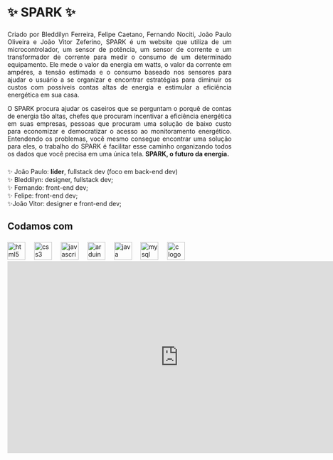 <h1 align="left">✨ SPARK ✨</h1>

###

<p align="justify">Criado por Bleddilyn Ferreira, Felipe Caetano, Fernando Nociti, João Paulo Oliveira e João Vitor Zeferino, SPARK é um website que utiliza de um microcontrolador, um sensor de potência, um sensor de corrente e um transformador de corrente para medir o consumo de um determinado equipamento. Ele mede o valor da energia em watts, o valor da corrente em ampéres, a tensão estimada e o consumo baseado nos sensores para ajudar o usuário a se organizar e encontrar estratégias para diminuir os custos com possíveis contas altas de energia e estimular a eficiência energética em sua casa.</p>
<p align="justify">O SPARK procura ajudar os caseiros que se perguntam o porquê de contas de energia tão altas, chefes que procuram incentivar a eficiência energética em suas empresas, pessoas que procuram uma solução de baixo custo para economizar e democratizar o acesso ao monitoramento energético. Entendendo os problemas, você mesmo consegue encontrar uma solução para eles, o trabalho do SPARK é facilitar esse caminho organizando todos os dados que você precisa em uma única tela. <b>SPARK, o futuro da energia.</b></p>

###

<p align="left">✨ João Paulo: <b>líder</b>, fullstack dev (foco em back-end dev)<br>✨ Bleddilyn: designer, fullstack dev;<br>✨ Fernando: front-end dev;<br>✨ Felipe: front-end dev;<br>✨João Vitor: designer e front-end dev;</p>

###

<h2 align="left">Codamos com</h2>

###

<div align="left">
  <img src="https://cdn.simpleicons.org/html5/E34F26" height="40" alt="html5 logo"  />
  <img width="12" />
  <img src="https://cdn.simpleicons.org/css3/1572B6" height="40" alt="css3 logo"  />
  <img width="12" />
  <img src="https://cdn.simpleicons.org/javascript/F7DF1E" height="40" alt="javascript logo"  />
  <img width="12" />
  <img src="https://cdn.simpleicons.org/arduino/00979D" height="40" alt="arduino logo"  />
  <img width="12" />
  <img src="https://cdn.jsdelivr.net/gh/devicons/devicon/icons/java/java-original.svg" height="40" alt="java logo"  />
  <img width="12" />
  <img src="https://cdn.jsdelivr.net/gh/devicons/devicon/icons/mysql/mysql-original.svg" height="40" alt="mysql logo"  />
  <img width="12" />
  <img src="https://cdn.simpleicons.org/c/A8B9CC" height="40" alt="c logo"  />
  <iframe width="768" height="432" src="https://miro.com/app/live-embed/uXjVIMiTRFY=/?embedMode=view_only_without_ui&moveToViewport=-2177,-317,4230,1933&embedId=571802827704" frameborder="0" scrolling="no" allow="fullscreen; clipboard-read; clipboard-write" allowfullscreen></iframe>
</div>

###
